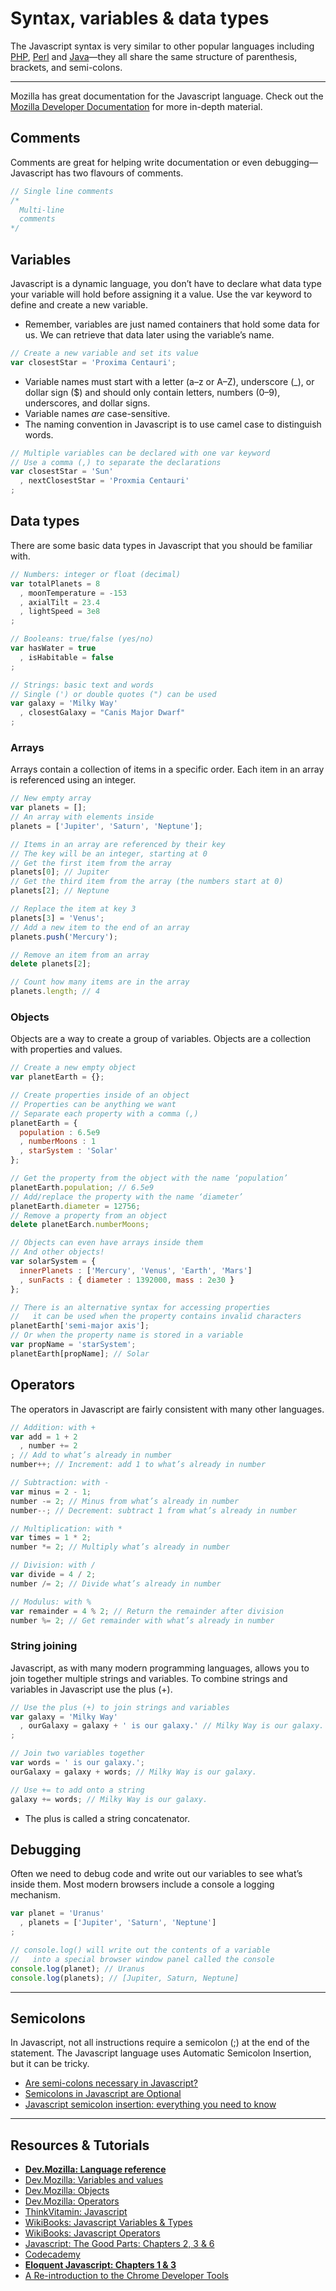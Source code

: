 # Syntax, variables & data types

The Javascript syntax is very similar to other popular languages including [PHP], [Perl] and [Java]—they all share the same structure of parenthesis, brackets, and semi-colons.

---

Mozilla has great documentation for the Javascript language. Check out the [Mozilla Developer Documentation][MDN] for more in-depth material.

## Comments

Comments are great for helping write documentation or even debugging—Javascript has two flavours of comments.

```js
// Single line comments
/*
  Multi-line
  comments
*/
```

## Variables

Javascript is a dynamic language, you don’t have to declare what data type your variable will hold before assigning it a value. Use the var keyword to define and create a new variable.

- Remember, variables are just named containers that hold some data for us. We can retrieve that data later using the variable’s name.

```js
// Create a new variable and set its value
var closestStar = 'Proxima Centauri';
```

- Variable names must start with a letter (a–z or A–Z), underscore (_), or dollar sign ($) and should only contain letters, numbers (0–9), underscores, and dollar signs.
- Variable names *are* case-sensitive.
- The naming convention in Javascript is to use camel case to distinguish words.

```js
// Multiple variables can be declared with one var keyword
// Use a comma (,) to separate the declarations
var closestStar = 'Sun'
  , nextClosestStar = 'Proxmia Centauri'
;
```

## Data types

There are some basic data types in Javascript that you should be familiar with.

```js
// Numbers: integer or float (decimal)
var totalPlanets = 8
  , moonTemperature = -153
  , axialTilt = 23.4
  , lightSpeed = 3e8
;

// Booleans: true/false (yes/no)
var hasWater = true
  , isHabitable = false
;

// Strings: basic text and words
// Single (') or double quotes (") can be used
var galaxy = 'Milky Way'
  , closestGalaxy = "Canis Major Dwarf"
;
```

### Arrays

Arrays contain a collection of items in a specific order. Each item in an array is referenced using an integer.

```js
// New empty array
var planets = [];
// An array with elements inside
planets = ['Jupiter', 'Saturn', 'Neptune'];

// Items in an array are referenced by their key
// The key will be an integer, starting at 0
// Get the first item from the array
planets[0]; // Jupiter
// Get the third item from the array (the numbers start at 0)
planets[2]; // Neptune

// Replace the item at key 3
planets[3] = 'Venus';
// Add a new item to the end of an array
planets.push('Mercury');

// Remove an item from an array
delete planets[2];

// Count how many items are in the array
planets.length; // 4
```

### Objects

Objects are a way to create a group of variables. Objects are a collection with properties and values.

```js
// Create a new empty object
var planetEarth = {};

// Create properties inside of an object
// Properties can be anything we want
// Separate each property with a comma (,)
planetEarth = {
  population : 6.5e9
  , numberMoons : 1
  , starSystem : 'Solar'
};

// Get the property from the object with the name ‘population’
planetEarth.population; // 6.5e9
// Add/replace the property with the name ‘diameter’
planetEarth.diameter = 12756;
// Remove a property from an object
delete planetEarch.numberMoons;

// Objects can even have arrays inside them
// And other objects!
var solarSystem = {
  innerPlanets : ['Mercury', 'Venus', 'Earth', 'Mars']
  , sunFacts : { diameter : 1392000, mass : 2e30 }
};

// There is an alternative syntax for accessing properties
//   it can be used when the property contains invalid characters
planetEarth['semi-major axis'];
// Or when the property name is stored in a variable
var propName = 'starSystem';
planetEarth[propName]; // Solar
```

## Operators

The operators in Javascript are fairly consistent with many other languages.

```js
// Addition: with +
var add = 1 + 2
  , number += 2
; // Add to what’s already in number
number++; // Increment: add 1 to what’s already in number

// Subtraction: with -
var minus = 2 - 1;
number -= 2; // Minus from what’s already in number
number--; // Decrement: subtract 1 from what’s already in number

// Multiplication: with *
var times = 1 * 2;
number *= 2; // Multiply what’s already in number

// Division: with /
var divide = 4 / 2;
number /= 2; // Divide what’s already in number

// Modulus: with %
var remainder = 4 % 2; // Return the remainder after division
number %= 2; // Get remainder with what’s already in number
```

### String joining

Javascript, as with many modern programming languages, allows you to join together multiple strings and variables. To combine strings and variables in Javascript use the plus (+).

```js
// Use the plus (+) to join strings and variables
var galaxy = 'Milky Way'
  , ourGalaxy = galaxy + ' is our galaxy.' // Milky Way is our galaxy.
;

// Join two variables together
var words = ' is our galaxy.';
ourGalaxy = galaxy + words; // Milky Way is our galaxy.

// Use += to add onto a string
galaxy += words; // Milky Way is our galaxy.
```

- The plus is called a string concatenator.

## Debugging

Often we need to debug code and write out our variables to see what’s inside them. Most modern browsers include a console a logging mechanism.

```js
var planet = 'Uranus'
  , planets = ['Jupiter', 'Saturn', 'Neptune']
;

// console.log() will write out the contents of a variable
//   into a special browser window panel called the console
console.log(planet); // Uranus
console.log(planets); // [Jupiter, Saturn, Neptune]
```

---

## Semicolons

In Javascript, not all instructions require a semicolon (;) at the end of the statement. The Javascript language uses Automatic Semicolon Insertion, but it can be tricky.

- [Are semi-colons necessary in Javascript?](http://aresemicolonsnecessaryinjavascript.com/)
- [Semicolons in Javascript are Optional](http://mislav.uniqpath.com/2010/05/semicolons/)
- [Javascript semicolon insertion: everything you need to know](http://inimino.org/~inimino/blog/javascript_semicolons)

---

## Resources & Tutorials

- [**Dev.Mozilla: Language reference**](https://developer.mozilla.org/en/JavaScript)
- [Dev.Mozilla: Variables and values](https://developer.mozilla.org/en/JavaScript/Guide/Values%2c_Variables%2c_and_Literals)
- [Dev.Mozilla: Objects](https://developer.mozilla.org/en/JavaScript/Guide/Working_with_Objects)
- [Dev.Mozilla: Operators](https://developer.mozilla.org/en/JavaScript/Guide/Expressions_and_Operators)
- [ThinkVitamin: Javascript](http://membership.thinkvitamin.com/library/javascript)
- [WikiBooks: Javascript Variables & Types](http://en.wikibooks.org/wiki/JavaScript/Variables_and_Types)
- [WikiBooks: Javascript Operators](http://en.wikibooks.org/wiki/JavaScript/Operators)
- [Javascript: The Good Parts: Chapters 2, 3 & 6](http://www.amazon.ca/dp/0596517742/)
- [Codecademy](http://www.codecademy.com/)
- [**Eloquent Javascript: Chapters 1 & 3**](http://www.amazon.ca/dp/1593272820/)
- [A Re-introduction to the Chrome Developer Tools](http://paulirish.com/2011/a-re-introduction-to-the-chrome-developer-tools/)

[PHP]: http://en.wikipedia.org/wiki/PHP
[Perl]: http://en.wikipedia.org/wiki/Perl
[Java]: http://en.wikipedia.org/wiki/Java_(programming_language)
[MDN]: https://developer.mozilla.org/en/JavaScript
